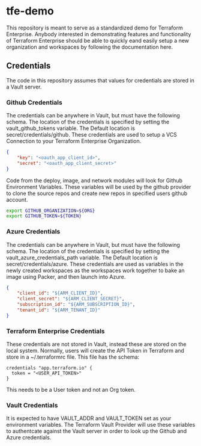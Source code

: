 # tfe-demo

This repository is meant to serve as a standardized demo for Terraform Enterprise. Anybody interested in demonstrating features and functionality of Terraform Enterprise should be able to quickly eand easily setup a new organization and workspaces by following the documentation here.

## Credentials
The code in this repository assumes that values for credentials are stored in a Vault server. 

### Github Credentials
The credentials can be anywhere in Vault, but must have the following schema. 
The location of the credentials is specified by setting the vault_github_tokens variable. The Default location is secret/credentials/github. These credentials are used to setup a VCS Connection to your Terraform Enterprise Organization.
```json
{
    "key": "<oauth_app_client_id>",
    "secret": "<oauth_app_client_secret>"
}
```
Code from the deploy, image, and network modules will look for Github Environment Variables. These variables will be used by the github provider to clone the source repos and create new repos in 
specified users github account. 
```bash
export GITHUB_ORGANIZATION=${ORG}
export GITHUB_TOKEN=${TOKEN}
```



### Azure Credentials
The credentials can be anywhere in Vault, but must have the following schema.
The location of the credentials is specified by setting the vault_azure_credentials_path variable. The Default location is secret/credentials/azure. These credentials are used as variables in the newly created workspaces as the workspaces work together to bake an image using Packer, and then launch into Azure.
```json
{
    "client_id": "${ARM_CLIENT_ID}",
    "client_secret": "${ARM_CLIENT_SECRET}",
    "subscription_id": "${ARM_SUBSCRIPTION_ID}",
    "tenant_id": "${ARM_TENANT_ID}"
}
```

### Terraform Enterprise Credentials
These credentials are not stored in Vault, instead these are stored on the local system. Normally, users will create the API Token in Terraform and store in a ~/.terraformrc file. This file has the schema:
```hcl
credentials "app.terraform.io" {
  token = "<USER_API_TOKEN>"
}
```
This needs to be a User token and not an Org token. 

### Vault Credentials
It is expected to have VAULT_ADDR and VAULT_TOKEN set as your environment variables. The Terraform Vault Provider will use these variables to authentcate against the Vault server in order to look up the Github and Azure credentials.